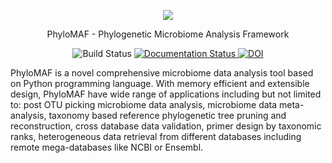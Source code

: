<p align="center">
    <img src="https://github.com/mmtechslv/PhyloMAF/blob/c1132dae7a778811a6abd9bafd329b6067916396/logo.png">
</p>
<p align="center">
    PhyloMAF - Phylogenetic Microbiome Analysis Framework
</p>
<p align="center">
    <img src="https://travis-ci.com/mmtechslv/PhyloMAF.svg?token=sBXDx4EANVBbNzh5fzox&branch=master" alt="Build Status">
    <a href='https://phylomaf.readthedocs.io/en/latest/?badge=latest'>
        <img src='https://readthedocs.org/projects/phylomaf/badge/?version=latest' alt='Documentation Status' />
    </a>
    <a href="https://zenodo.org/badge/latestdoi/197987819">
        <img src="https://zenodo.org/badge/197987819.svg" alt="DOI">
    </a>
</p>
<p>
    PhyloMAF is a novel comprehensive microbiome data analysis tool based on Python programming language. With memory efficient and extensible design, PhyloMAF have wide range of applications including but not limited to: post OTU picking microbiome data analysis, microbiome data meta-analysis, taxonomy based reference phylogenetic tree pruning and reconstruction, cross database data validation, primer design by taxonomic ranks, heterogeneous data retrieval from different databases including remote mega-databases like NCBI or Ensembl.
</p>


